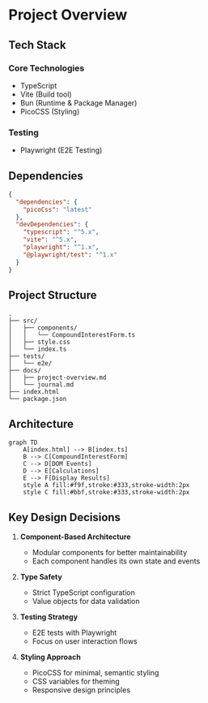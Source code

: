 # Project Overview

## Tech Stack

### Core Technologies
- TypeScript
- Vite (Build tool)
- Bun (Runtime & Package Manager)
- PicoCSS (Styling)

### Testing
- Playwright (E2E Testing)

## Dependencies

```json
{
  "dependencies": {
    "picoCss": "latest"
  },
  "devDependencies": {
    "typescript": "^5.x",
    "vite": "^5.x",
    "playwright": "^1.x",
    "@playwright/test": "^1.x"
  }
}
```

## Project Structure

```
.
├── src/
│   ├── components/
│   │   └── CompoundInterestForm.ts
│   ├── style.css
│   └── index.ts
├── tests/
│   └── e2e/
├── docs/
│   ├── project-overview.md
│   └── journal.md
├── index.html
└── package.json
```

## Architecture

```mermaid
graph TD
    A[index.html] --> B[index.ts]
    B --> C[CompoundInterestForm]
    C --> D[DOM Events]
    D --> E[Calculations]
    E --> F[Display Results]
    style A fill:#f9f,stroke:#333,stroke-width:2px
    style C fill:#bbf,stroke:#333,stroke-width:2px
```

## Key Design Decisions

1. **Component-Based Architecture**
   - Modular components for better maintainability
   - Each component handles its own state and events

2. **Type Safety**
   - Strict TypeScript configuration
   - Value objects for data validation

3. **Testing Strategy**
   - E2E tests with Playwright
   - Focus on user interaction flows

4. **Styling Approach**
   - PicoCSS for minimal, semantic styling
   - CSS variables for theming
   - Responsive design principles 